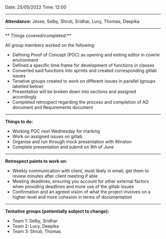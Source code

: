 Date: 25/05/2022
Time: 12:00

---
**Attendance:**	Jesse, Selby, Shruti, Sridhar, Lucy, Thomas, Deepika

---
** Things covered/completed:**

All group members worked on the following:

- Defining Proof of Concept (POC) as opening and exiting editor in cowrie environment
- Defined a specific time frame for development of functions in classes
- Converted said functions into sprints and created corresponding gitlab issues
- Tenative groups created to work on different issues in parallel (groups labelled below)
- Presentation will be broken down into sections and assigned accordingly
- Completed retrospect regarding the process and completion of AD document and Requirements document

---
**Things to do:**

- Working POC next Wednesday for marking
- Work on assigned issues on gitlab
- Organise and run through mock presentation with Winston
- Complete presentation and submit on 9th of June

---
**Retrospect points to work on:**

- Weekly communication with client, most likely in email, get them to review minutes after client meeting if able
- Meeting deadlines, ensuring you account for other external factors when providing deadlines and more use of the gitlab issues
- Confirmation and an agreed vision of what the project involves on a higher-level and more cohesion in terms of documentation

---
**Tentative groups (potientially subject to change):**

- Team 1: Selby, Sridhar
- Team 2: Lucy, Deepika
- Team 3: Shruti, Thomas
